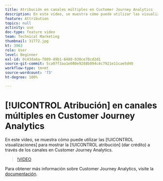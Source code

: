 ```yaml
---
title: Atribución en canales múltiples en Customer Journey Analytics
description: En este vídeo, se muestra cómo puede utilizar las visualizaciones para mostrar la atribución (dar crédito) a través de los canales en Customer Journey Analytics de Adobe.
feature: Attribution
topics: null
activity: use
doc-type: feature video
team: Technical Marketing
thumbnail: 31772.jpg
kt: 3963
role: User
level: Beginner
exl-id: 0c43da6a-f809-49b1-8488-030ce70cd2d1
source-git-commit: 5ca07f3aa1e080e9288b094c4c7921e11cae5d40
workflow-type: tm+mt
source-wordcount: '73'
ht-degree: 100%

---
```


# [!UICONTROL Atribución] en canales múltiples en Customer Journey Analytics

En este vídeo, se muestra cómo puede utilizar las [!UICONTROL visualizaciones] para mostrar la [!UICONTROL atribución] (dar crédito) a través de los canales en Customer Journey Analytics.

>[!VIDEO](https://video.tv.adobe.com/v/31772/?quality=12)

Para obtener más información sobre Customer Journey Analytics, visite la [documentación](https://experienceleague.adobe.com/docs/analytics-platform/using/cja-landing.html?lang=es).
